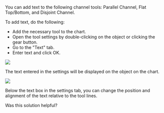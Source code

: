 You can add text to the following channel tools: Parallel Channel, Flat Top/Bottom, and Disjoint Channel.

To add text, do the following:

-   Add the necessary tool to the chart.
-   Open the tool settings by double-clicking on the object or clicking the gear button.
-   Go to the "Text" tab.
-   Enter text and click OK.

![](https://s3.amazonaws.com/cdn.freshdesk.com/data/helpdesk/attachments/production/43525147793/original/OtCPsVIYzKqPpg2wonahRWe-EnNGvpSVqg.png?1732296812)

The text entered in the settings will be displayed on the object on the chart.

![](https://s3.amazonaws.com/cdn.freshdesk.com/data/helpdesk/attachments/production/43525147885/original/-2z_Z3ED2irGlA0CbwnbKHnwXPMPuDZqIg.png?1732296839)

Below the text box in the settings tab, you can change the position and alignment of the text relative to the tool lines.

Was this solution helpful?